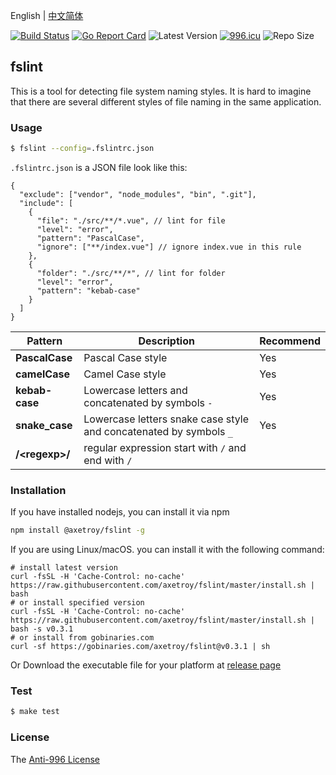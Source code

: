 English | [中文简体](README_zh-CN.md)

[![Build Status](https://github.com/axetroy/fslint/workflows/ci/badge.svg)](https://github.com/axetroy/fslint/actions)
[![Go Report Card](https://goreportcard.com/badge/github.com/axetroy/fslint)](https://goreportcard.com/report/github.com/axetroy/fslint)
![Latest Version](https://img.shields.io/github/v/release/axetroy/fslint.svg)
[![996.icu](https://img.shields.io/badge/link-996.icu-red.svg)](https://996.icu)
![Repo Size](https://img.shields.io/github/repo-size/axetroy/fslint.svg)

## fslint

This is a tool for detecting file system naming styles. It is hard to imagine that there are several different styles of file naming in the same application.

### Usage

```bash
$ fslint --config=.fslintrc.json
```

`.fslintrc.json` is a JSON file look like this:

```jsonc
{
  "exclude": ["vendor", "node_modules", "bin", ".git"],
  "include": [
    {
      "file": "./src/**/*.vue", // lint for file
      "level": "error",
      "pattern": "PascalCase",
      "ignore": ["**/index.vue"] // ignore index.vue in this rule
    },
    {
      "folder": "./src/**/*", // lint for folder
      "level": "error",
      "pattern": "kebab-case"
    }
  ]
}
```

| Pattern          | Description                                                        | Recommend |
| ---------------- | ------------------------------------------------------------------ | --------- |
| **PascalCase**   | Pascal Case style                                                  | Yes       |
| **camelCase**    | Camel Case style                                                   | Yes       |
| **kebab-case**   | Lowercase letters and concatenated by symbols `-`                  | Yes       |
| **snake_case**   | Lowercase letters snake case style and concatenated by symbols `_` | Yes       |
| **/\<regexp\>/** | regular expression start with `/` and end with `/`                 |           |

### Installation

If you have installed nodejs, you can install it via npm

```bash
npm install @axetroy/fslint -g
```

If you are using Linux/macOS. you can install it with the following command:

```shell
# install latest version
curl -fsSL -H 'Cache-Control: no-cache' https://raw.githubusercontent.com/axetroy/fslint/master/install.sh | bash
# or install specified version
curl -fsSL -H 'Cache-Control: no-cache' https://raw.githubusercontent.com/axetroy/fslint/master/install.sh | bash -s v0.3.1
# or install from gobinaries.com
curl -sf https://gobinaries.com/axetroy/fslint@v0.3.1 | sh
```

Or Download the executable file for your platform at [release page](https://github.com/axetroy/fslint/releases)

### Test

```bash
$ make test
```

### License

The [Anti-996 License](LICENSE)
